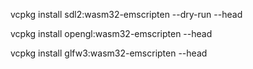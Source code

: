 vcpkg install sdl2:wasm32-emscripten --dry-run --head

vcpkg install opengl:wasm32-emscripten --head

vcpkg install glfw3:wasm32-emscripten --head


